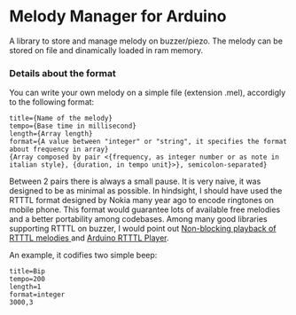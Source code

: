 # Melody Manager for Arduino
A library to store and manage melody on buzzer/piezo. The melody can be stored on file and dinamically loaded in ram memory.

### Details about the format
You can write your own melody on a simple file (extension .mel), accordigly to the following format:
    
    title={Name of the melody}
    tempo={Base time in millisecond}
    length={Array length}
    format={A value between "integer" or "string", it specifies the format about frequency in array}
    {Array composed by pair <{frequency, as integer number or as note in italian style}, {duration, in tempo unit}>}, semicolon-separated}
Between 2 pairs there is always a small pause.
It is very naive, it was designed to be as minimal as possible. In hindsight, I should have used the RTTTL format designed by Nokia many year ago to encode ringtones on mobile phone. This format would guarantee lots of available free melodies and a better portability among codebases. Among many good libraries supporting RTTTL on buzzer, I would point out [Non-blocking playback of RTTTL melodies
](https://github.com/cefn/non-blocking-rtttl-arduino) and [Arduino RTTTL Player](https://github.com/ponty/arduino-rtttl-player).


An example, it codifies two simple beep:
    
    title=Bip
    tempo=200
    length=1
    format=integer
    3000,3
